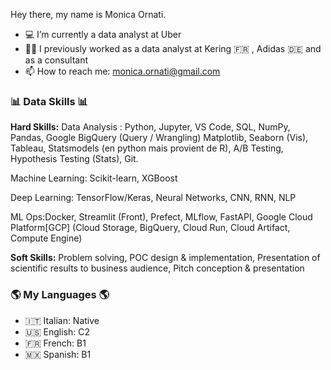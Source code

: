 Hey there, my name is Monica Ornati.

- 💻 I’m currently a data analyst at Uber
- 👩‍💻 I previously worked as a data analyst at Kering  🇫🇷 , Adidas 🇩🇪 and as a consultant
- 📫 How to reach me: monica.ornati@gmail.com

### 📊 Data Skills 📊

**Hard Skills:**
Data Analysis : Python, Jupyter, VS Code,
SQL, NumPy, Pandas, Google BigQuery (Query / Wrangling)
Matplotlib, Seaborn (Vis), Tableau,
Statsmodels (en python mais provient de R), A/B Testing, Hypothesis Testing (Stats), Git.

Machine Learning: Scikit-learn, XGBoost

Deep Learning: TensorFlow/Keras, Neural Networks, CNN, RNN, NLP

ML Ops:Docker, Streamlit (Front), Prefect, MLflow, FastAPI, Google Cloud Platform[GCP] (Cloud Storage, BigQuery, Cloud Run, Cloud Artifact, Compute Engine)

**Soft Skills:** Problem solving, POC design & implementation, Presentation of scientific results to business audience, Pitch conception & presentation

### 🌎 My Languages 🌎

- 🇮🇹 Italian: Native
- 🇺🇸 English: C2
- 🇫🇷 French: B1
- 🇲🇽 Spanish: B1
